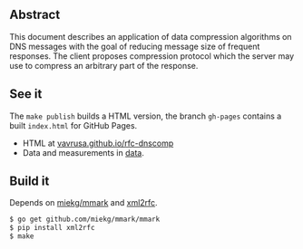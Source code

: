## Abstract

This document describes an application of data compression algorithms on DNS messages with the goal of reducing message size of frequent responses. The client proposes compression protocol which the server may use to compress an arbitrary part of the response.

## See it

The `make publish` builds a HTML version, the branch `gh-pages` contains a built `index.html` for GitHub Pages.

* HTML at [vavrusa.github.io/rfc-dnscomp][ghpages]
* Data and measurements in [data](data).

## Build it

Depends on [miekg/mmark][mmark] and [xml2rfc][xml2rfc].

```sh
$ go get github.com/miekg/mmark/mmark
$ pip install xml2rfc
$ make
```

[mmark]: http://github.com/miekg/mmark
[xml2rfc]: http://xml2rfc.ietf.org/
[ghpages]: http://vavrusa.github.io/rfc-dnscomp
